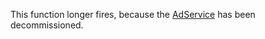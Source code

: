 This function longer fires, because the [AdService](https://developer.roblox.com/en-us/api-reference/class/AdService) has been decommissioned.